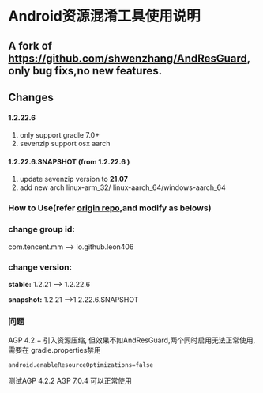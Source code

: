 #  Android资源混淆工具使用说明 #

## A fork of https://github.com/shwenzhang/AndResGuard, only bug fixs,no new features.



## Changes

#### 1.2.22.6

1. only support gradle 7.0+
2. sevenzip support  osx aarch

#### 1.2.22.6.SNAPSHOT (from 1.2.22.6 )

1. update sevenzip version to **21.07**
2. add new arch linux-arm_32/ linux-aarch_64/windows-aarch_64

### How to Use(refer [origin repo](https://github.com/shwenzhang/AndResGuard),and modify as belows)


### change group id:

com.tencent.mm --> io.github.leon406

### change version:
**stable:** 1.2.21 --> 1.2.22.6

**snapshot:** 1.2.21 -->1.2.22.6.SNAPSHOT



### 问题

AGP 4.2.+ 引入资源压缩, 但效果不如AndResGuard,两个同时启用无法正常使用,需要在 gradle.properties禁用

```
android.enableResourceOptimizations=false
```

测试AGP 4.2.2 AGP 7.0.4 可以正常使用
